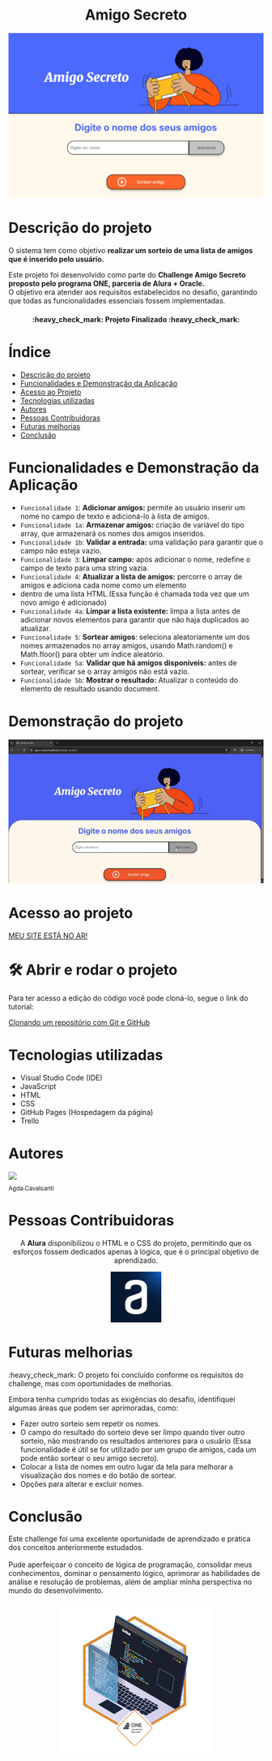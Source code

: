 <h1 align="center"> Amigo Secreto </h1>
<p align="center"><img src="assets/telainicial.png" alt="Imagem representativa de amigo secreto" width="700">
</p>



# Descrição do projeto

<p>O sistema tem como objetivo <b>realizar um sorteio de uma lista de amigos que é inserido pelo usuário.</b></p>
<p>Este projeto foi desenvolvido como parte do <b>Challenge Amigo Secreto proposto pelo programa ONE, parceria de Alura + Oracle.</b><br>O objetivo era atender aos requisitos estabelecidos no desafio, garantindo que todas as funcionalidades essenciais fossem implementadas.</p>
<h4 align="center"> :heavy_check_mark: Projeto Finalizado :heavy_check_mark:</h4>


# Índice 

* [Descrição do projeto](#descrição-do-projeto)
* [Funcionalidades e Demonstração da Aplicação](#funcionalidades-e-demonstração-da-aplicação)
* [Acesso ao Projeto](#acesso-ao-projeto)
* [Tecnologias utilizadas](#tecnologias-utilizadas)
* [Autores](#autores)
* [Pessoas Contribuidoras](#pessoas-contribuidoras)
* [Futuras melhorias](#futuras-melhorias)
* [Conclusão](#conclusão)

# Funcionalidades e Demonstração da Aplicação

- `Funcionalidade 1`: <b>Adicionar amigos:</b> permite ao usuário inserir um nome no campo de texto e adicioná-lo à lista de amigos.
- `Funcionalidade 1a`: <b>Armazenar amigos:</b> criação de variável do tipo array, que armazenará os nomes dos amigos inseridos.
- `Funcionalidade 1b`: <b>Validar a entrada:</b> uma validação para garantir que o campo não esteja vazio. 
- `Funcionalidade 3`: <b>Limpar campo:</b>  após adicionar o nome, redefine o campo de texto para uma string vazia.
- `Funcionalidade 4`: <b>Atualizar a lista de amigos:</b> percorre o array de amigos e adiciona cada nome como um elemento <li> dentro de uma lista HTML.(Essa função é chamada toda vez que um novo amigo é adicionado)
- `Funcionalidade 4a`: <b>Limpar a lista existente:</b> limpa a lista antes de adicionar novos elementos para garantir que não haja duplicados ao atualizar.
- `Funcionalidade 5`: <b>Sortear amigos</b>: seleciona aleatoriamente um dos nomes armazenados no array amigos, usando Math.random() e Math.floor() para obter um índice aleatório.
- `Funcionalidade 5a`: <b>Validar que há amigos disponíveis:</b> antes de sortear, verificar se o array amigos não está vazio. 
- `Funcionalidade 5b`: <b>Mostrar o resultado:</b> Atualizar o conteúdo do elemento de resultado usando document.

# Demonstração do projeto
![Demonstração](assets/AmigoSecreto-GoogleChrome2025-03-1615-23-07-ezgif.com-video-to-gif-converter.gif)

# Acesso ao projeto
[MEU SITE ESTÁ NO AR!](https://agda-cavalcanti.github.io/amigo-secreto/)


# 🛠️ Abrir e rodar o projeto

<p>Para ter acesso a edição do código você pode cloná-lo, segue o link do tutorial:</p>

[Clonando um repositório com Git e GitHub](https://www.alura.com.br/artigos/clonando-repositorio-git-github?srsltid=AfmBOoosXYuiZSdsKFgTTRPat5AQqAa0FeEg3MM2zW5S2Z9DMZJ2QCU2)

# Tecnologias utilizadas
- Visual Studio Code (IDE)
- JavaScript 
- HTML 
- CSS
- GitHub Pages (Hospedagem da página)
- Trello 

# Autores

[<img loading="lazy" src="https://avatars.githubusercontent.com/u/74327882?v=4" width=115><br><sub>Agda Cavalcanti</sub>](https://github.com/Agda-Cavalcanti) 

# Pessoas Contribuidoras

<p align="center" ">
  A <strong>Alura</strong> disponibilizou o HTML e o CSS do projeto, permitindo que os esforços fossem dedicados apenas à lógica, que é o principal objetivo de aprendizado.
</p>

<p align="center">
  <img src="assets/ImgALura.jpg" alt="Imagem Alura" width="100">
</p>





# Futuras melhorias
<p>:heavy_check_mark: O projeto foi concluído conforme os requisitos do challenge, mas com oportunidades de melhorias.

Embora tenha cumprido todas as exigências do desafio, identifiquei algumas áreas que podem ser aprimoradas, como:</p>

- Fazer outro sorteio sem repetir os nomes.
- O campo do resultado do sorteio deve ser limpo quando tiver outro sorteio, não mostrando os resultados anteriores para o usuário (Essa funcionalidade é útil se for utilizado por um grupo de amigos, cada um pode então sortear o seu amigo secreto).  
- Colocar a lista de nomes em outro lugar da tela para melhorar a visualização dos nomes e do botão de sortear.
- Opções para alterar e excluir nomes.

# Conclusão
<p>Este challenge foi uma excelente oportunidade de aprendizado e prática dos conceitos anteriormente estudados.<br><br>Pude aperfeiçoar o conceito de lógica de programação, consolidar meus conhecimentos, dominar o pensamento lógico, aprimorar as habilidades de análise e resolução de problemas, além de ampliar minha perspectiva no mundo do desenvolvimento.</p>


<p align="center">
  <img src="assets/badge.webp" alt="Badge" width="300">
</p>






